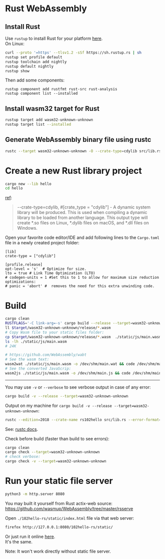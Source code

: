 # Rust WebAssembly

## Install Rust

Use `rustup` to install Rust for your platform [here](https://www.rust-lang.org/tools/install).  
On Linux:
```sh
curl --proto '=https' --tlsv1.2 -sSf https://sh.rustup.rs | sh
rustup set profile default
rustup toolchain add nightly
rustup default nightly
rustup show
```
Then add some components:
```
rustup component add rustfmt rust-src rust-analysis 
rustup component list --installed

```


## Install wasm32 target for Rust

```sh
rustup target add wasm32-unknown-unknown
rustup target list --installed
```

## Generate WebAssembly binary file using rustc
```sh
rustc --target wasm32-unknown-unknown -O --crate-type=cdylib src/lib.rs  -o main.wasm
```

# Create a new Rust library project

```sh
cargo new --lib hello
cd hello
```

[ref](https://doc.rust-lang.org/reference/linkage.html):  
> --crate-type=cdylib, #[crate_type = "cdylib"] - A dynamic system library will be produced. This is used when compiling a dynamic library to be loaded from another language. This output type will create *.so files on Linux, *.dylib files on macOS, and *.dll files on Windows.

Open your favorite code editor/IDE and add following lines to the `Cargo.toml` file in a newly created project folder:

```
[lib]
crate-type = ["cdylib"]

[profile.release]
opt-level = 's'  # Optimize for size.
lto = true # Link Time Optimization (LTO)
# codegen-units = 1 #Set this to 1 to allow for maximum size reduction optimizations:
# panic = 'abort' #  removes the need for this extra unwinding code.
```

# Build

```sh
cargo clean
RUSTFLAGS='-C link-arg=-s' cargo build --release --target=wasm32-unknown-unknown
ll $target/wasm32-unknown-unknown/release/*.wasm
# Copy Wasm file to your static files folder:
cp $target/wasm32-unknown-unknown/release/*.wasm  ./static/js/main.wasm
ls -lh ./static/js/main.wasm
# 24K

# https://github.com/WebAssembly/wabt
# See the wasm text:
wasm2wat ./static/js/main.wasm -o /dev/shm/main.wat && code /dev/shm/main.wat
# See the converted JavaScrip:
wasm2js ./static/js/main.wasm -o /dev/shm/main.js && code /dev/shm/main.js
```

----

You may use `-v` or `--verbose` to see verbose output in case of any error:
```sh
cargo build -v --release --target=wasm32-unknown-unknown
```
Output on my machine for `cargo build -v --release --target=wasm32-unknown-unknown`:
```sh
rustc --edition=2018 --crate-name rs102hello src/lib.rs --error-format=json --json=diagnostic-rendered-ansi --crate-type cdylib --emit=dep-info,link -C opt-level=s -C lto -C metadata=f08b7015af550268 --out-dir /dev/shm/target/wasm32-unknown-unknown/release/deps --target wasm32-unknown-unknown -L dependency=/dev/shm/target/wasm32-unknown-unknown/release/deps -L dependency=/dev/shm/target/release/deps
```
See: [rustc docs](https://doc.rust-lang.org/rustc/command-line-arguments.html).


Check before build (faster than build to see errors):
```sh
cargo clean
cargo check --target=wasm32-unknown-unknown
# check verbose:
cargo check -v --target=wasm32-unknown-unknown
```

# Run your static file server

```sh
python3 -m http.server 8080
```
You may built it yourself from Rust actix-web source: https://github.com/wasmup/WebAssembly/tree/master/rsserve

Open `./102hello-rs/static/index.html` file via that web server:

```sh
firefox http://127.0.0.1:8080/102hello-rs/static/
```

Or just run it online [here](https://wasmup.github.io/wasmup/102hello-rs/static/index.html).  
It's the same.

Note: It won't work directly without static file server.
